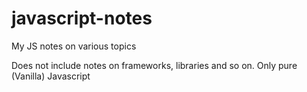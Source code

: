 # javascript-notes
My JS notes on various topics

Does not include notes on frameworks, libraries and so on. Only pure (Vanilla) Javascript
